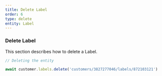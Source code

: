 ```yaml
---
title: Delete Label
order: 6
type: delete
entity: Label
---
```


### Delete Label

This section describes how to delete a Label.

```javascript
// Deleting the entity

await customer.labels.delete('customers/3827277046/labels/872103121')
```

